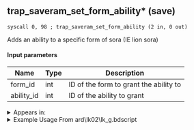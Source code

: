 ## trap_saveram_set_form_ability* (save)

`syscall 0, 98 ; trap_saveram_set_form_ability (2 in, 0 out)`

Adds an ability to a specific form of sora (IE lion sora)

#### Input parameters
| Name | Type | Description
|------|------|------------
| form_id   | int   | ID of the form to grant the ability to
| ability_id   | int   | ID of the ability to grant




<details>
	<summary>Appears in:</summary>
| filename | Entity (obj)
|----------|-------------
| ard\lk02\lk_g.bdscript       |           
| ard\lk03\lk_g.bdscript       |           

</details>

<details>
	<summary>Example Usage From ard\lk02\lk_g.bdscript</summary>
```
TR2:
 pushImm 7
 pushImm 525
 syscall 0, 98 ; trap_saveram_set_form_ability (2 in, 0 out)
 ret
```
</details>

